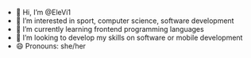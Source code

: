 - 👋 Hi, I’m @EleVi1
- 👀 I’m interested in sport, computer science, software development
- 🌱 I’m currently learning frontend programming languages
- 💞️ I’m looking to develop my skills on software or mobile development 
- 😄 Pronouns: she/her

<!---
EleVi1/EleVi1 is a ✨ special ✨ repository because its `README.md` (this file) appears on your GitHub profile.
You can click the Preview link to take a look at your changes.
--->
